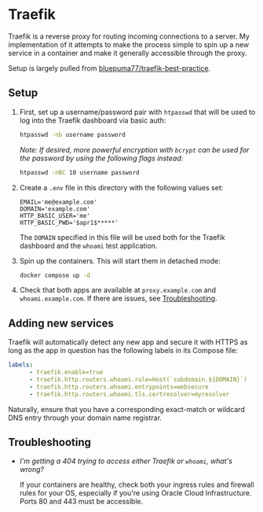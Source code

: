 # Traefik

Traefik is a reverse proxy for routing incoming connections to a server. My implementation of it attempts to make the process simple to spin up a new service in a container and make it generally accessible through the proxy.

Setup is largely pulled from [bluepuma77/traefik-best-practice](https://github.com/bluepuma77/traefik-best-practice/blob/main/docker-traefik-dashboard-letsencrypt/).

## Setup

1) First, set up a username/password pair with `htpasswd` that will be used to log into the Traefik dashboard via basic auth:

    ```bash
    htpasswd -nb username password
    ```

    *Note: If desired, more powerful encryption with `bcrypt` can be used for the password by using the following flags instead:*

    ```bash
    htpasswd -nBC 10 username password
    ```

2) Create a `.env` file in this directory with the following values set:

    ```env
    EMAIL='me@example.com'
    DOMAIN='example.com'
    HTTP_BASIC_USER='me'
    HTTP_BASIC_PWD='$apr1$*****'
    ```

    The `DOMAIN` specified in this file will be used both for the Traefik dashboard and the `whoami` test application.

3) Spin up the containers. This will start them in detached mode:

    ```bash
    docker compose up -d
    ```

4) Check that both apps are available at `proxy.example.com` and `whoami.example.com`. If there are issues, see [Troubleshooting](#troubleshooting).

## Adding new services

Traefik will automatically detect any new app and secure it with HTTPS as long as the app in question has the following labels in its Compose file:

```yaml
labels:
      - traefik.enable=true
      - traefik.http.routers.whoami.rule=Host(`subdomain.${DOMAIN}`)
      - traefik.http.routers.whoami.entrypoints=websecure
      - traefik.http.routers.whoami.tls.certresolver=myresolver
```

Naturally, ensure that you have a corresponding exact-match or wildcard DNS entry through your domain name registrar.

## Troubleshooting

- *I'm getting a 404 trying to access either Traefik or `whoami`, what's wrong?*

    If your containers are healthy, check both your ingress rules and firewall rules for your OS, especially if you're using Oracle Cloud Infrastructure. Ports 80 and 443 must be accessible.
